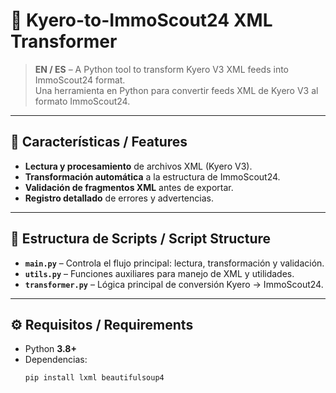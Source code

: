 # 🏡 Kyero-to-ImmoScout24 XML Transformer

> **EN / ES** – A Python tool to transform Kyero V3 XML feeds into ImmoScout24 format.  
> Una herramienta en Python para convertir feeds XML de Kyero V3 al formato ImmoScout24.

---

## 🌟 Características / Features
- **Lectura y procesamiento** de archivos XML (Kyero V3).  
- **Transformación automática** a la estructura de ImmoScout24.  
- **Validación de fragmentos XML** antes de exportar.  
- **Registro detallado** de errores y advertencias.  

---

## 📂 Estructura de Scripts / Script Structure
- **`main.py`** – Controla el flujo principal: lectura, transformación y validación.  
- **`utils.py`** – Funciones auxiliares para manejo de XML y utilidades.  
- **`transformer.py`** – Lógica principal de conversión Kyero → ImmoScout24.  

---

## ⚙️ Requisitos / Requirements
- Python **3.8+**
- Dependencias:
  ```bash
  pip install lxml beautifulsoup4
